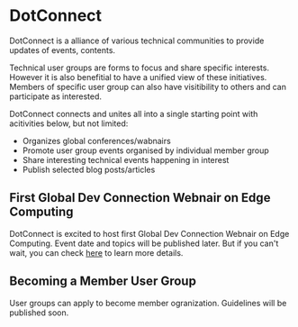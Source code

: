 # DotConnect

DotConnect is a alliance of various technical communities to provide updates of events, contents.

Technical user groups are forms to focus and share specific interests. However it is also benefitial to have a unified view of these initiatives. Members of specific user group can also have visitibility to others and can participate as interested.

DotConnect connects and unites all into a single starting point with acitivities below, but not limited:
* Organizes global conferences/wabnairs
* Promote user group events organised by individual member group
* Share interesting technical events happening in interest
* Publish selected blog posts/articles

## First Global Dev Connection Webnair on Edge Computing

DotConnect is excited to host first Global Dev Connection Webnair on Edge Computing. Event date and topics will be published later. But if you can't wait, you can check [here](events/global-dev-con-egde-computing) to learn more details.

## Becoming a Member User Group
User groups can apply to become member ogranization. Guidelines will be published soon.



